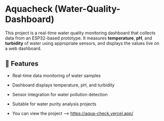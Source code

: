 # Aquacheck (Water-Quality-Dashboard)

This project is a real-time water quality monitoring dashboard that collects data from an ESP32-based prototype. It measures **temperature**, **pH**, and **turbidity** of water using appropriate sensors, and displays the values live on a web dashboard.

## 🔧 Features

- Real-time data monitoring of water samples
- Dashboard displays temperature, pH, and turbidity
- Sensor integration for water pollution detection
- Suitable for water purity analysis projects

- You can view the project --> https://aqua-check.vercel.app/
